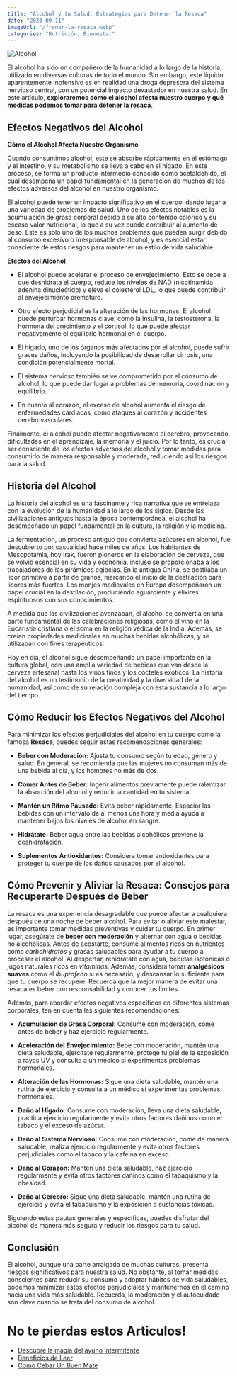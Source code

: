 ```yaml
---
title: "Alcohol y tu Salud: Estrategias para Detener la Resaca"
date: "2023-09-11"
imageUrl: "/frenar-la-resaca.webp"
categories: "Nutrición, Bienestar"
---
```


![Alcohol](/frenar-la-resaca-page.webp)

El alcohol ha sido un compañero de la humanidad a lo largo de la historia, utilizado en diversas culturas de todo el mundo. Sin embargo, este líquido aparentemente inofensivo es en realidad una droga depresora del sistema nervioso central, con un potencial impacto devastador en nuestra salud. En este artículo, **exploraremos cómo el alcohol afecta nuestro cuerpo y qué medidas podemos tomar para detener la resaca**.

## Efectos Negativos del Alcohol

**Cómo el Alcohol Afecta Nuestro Organismo**

Cuando consumimos alcohol, este se absorbe rápidamente en el estómago y el intestino, y su metabolismo se lleva a cabo en el hígado. En este proceso, se forma un producto intermedio conocido como acetaldehído, el cual desempeña un papel fundamental en la generación de muchos de los efectos adversos del alcohol en nuestro organismo.

El alcohol puede tener un impacto significativo en el cuerpo, dando lugar a una variedad de problemas de salud. Uno de los efectos notables es la acumulación de grasa corporal debido a su alto contenido calórico y su escaso valor nutricional, lo que a su vez puede contribuir al aumento de peso. Este es solo uno de los muchos problemas que pueden surgir debido al consumo excesivo o irresponsable de alcohol, y es esencial estar consciente de estos riesgos para mantener un estilo de vida saludable.

**Efectos del Alcohol**

- El alcohol puede acelerar el proceso de envejecimiento. Esto se debe a que deshidrata el cuerpo, reduce los niveles de NAD (nicotinamida adenina dinucleótido) y eleva el colesterol LDL, lo que puede contribuir al envejecimiento prematuro.

- Otro efecto perjudicial es la alteración de las hormonas. El alcohol puede perturbar hormonas clave, como la insulina, la testosterona, la hormona del crecimiento y el cortisol, lo que puede afectar negativamente el equilibrio hormonal en el cuerpo.

- El hígado, uno de los órganos más afectados por el alcohol, puede sufrir graves daños, incluyendo la posibilidad de desarrollar cirrosis, una condición potencialmente mortal.

- El sistema nervioso también se ve comprometido por el consumo de alcohol, lo que puede dar lugar a problemas de memoria, coordinación y equilibrio.

- En cuanto al corazón, el exceso de alcohol aumenta el riesgo de enfermedades cardíacas, como ataques al corazón y accidentes cerebrovasculares.

Finalmente, el alcohol puede afectar negativamente el cerebro, provocando dificultades en el aprendizaje, la memoria y el juicio. Por lo tanto, es crucial ser consciente de los efectos adversos del alcohol y tomar medidas para consumirlo de manera responsable y moderada, reduciendo así los riesgos para la salud.

## Historia del Alcohol

La historia del alcohol es una fascinante y rica narrativa que se entrelaza con la evolución de la humanidad a lo largo de los siglos. Desde las civilizaciones antiguas hasta la época contemporánea, el alcohol ha desempeñado un papel fundamental en la cultura, la religión y la medicina.

La fermentación, un proceso antiguo que convierte azúcares en alcohol, fue descubierto por casualidad hace miles de años. Los habitantes de Mesopotamia, hoy Irak, fueron pioneros en la elaboración de cerveza, que se volvió esencial en su vida y economía, incluso se proporcionaba a los trabajadores de las pirámides egipcias. En la antigua China, se destilaba un licor primitivo a partir de granos, marcando el inicio de la destilación para licores más fuertes. Los monjes medievales en Europa desempeñaron un papel crucial en la destilación, produciendo aguardiente y elixires espirituosos con sus conocimientos.

A medida que las civilizaciones avanzaban, el alcohol se convertía en una parte fundamental de las celebraciones religiosas, como el vino en la Eucaristía cristiana o el soma en la religión védica de la India. Además, se creían propiedades medicinales en muchas bebidas alcohólicas, y se utilizaban con fines terapéuticos.

Hoy en día, el alcohol sigue desempeñando un papel importante en la cultura global, con una amplia variedad de bebidas que van desde la cerveza artesanal hasta los vinos finos y los cócteles exóticos. La historia del alcohol es un testimonio de la creatividad y la diversidad de la humanidad, así como de su relación compleja con esta sustancia a lo largo del tiempo.

## Cómo Reducir los Efectos Negativos del Alcohol

Para minimizar los efectos perjudiciales del alcohol en tu cuerpo como la famosa **Resaca**, puedes seguir estas recomendaciones generales:

- **Beber con Moderación:** Ajusta tu consumo según tu edad, género y salud. En general, se recomienda que las mujeres no consuman más de una bebida al día, y los hombres no más de dos.

- **Comer Antes de Beber:** Ingerir alimentos previamente puede ralentizar la absorción del alcohol y reducir la cantidad en tu sistema.

- **Mantén un Ritmo Pausado:** Evita beber rápidamente. Espaciar las bebidas con un intervalo de al menos una hora y media ayuda a mantener bajos los niveles de alcohol en sangre.

- **Hidrátate:** Beber agua entre las bebidas alcohólicas previene la deshidratación.

- **Suplementos Antioxidantes:** Considera tomar antioxidantes para proteger tu cuerpo de los daños causados por el alcohol.

## Cómo Prevenir y Aliviar la Resaca: Consejos para Recuperarte Después de Beber

La resaca es una experiencia desagradable que puede afectar a cualquiera después de una noche de beber alcohol. Para evitar o aliviar este malestar, es importante tomar medidas preventivas y cuidar tu cuerpo. En primer lugar, asegúrate de **beber con moderación** y alternar con agua o bebidas no alcohólicas. Antes de acostarte, consume alimentos ricos en nutrientes como _carbohidratos_ y grasas saludables para ayudar a tu cuerpo a procesar el alcohol. Al despertar, rehidrátate con agua, bebidas isotónicas o jugos naturales ricos en _vitaminas_. Además, considera tomar **analgésicos suaves** como el _ibuprofeno_ si es necesario, y descansar lo suficiente para que tu cuerpo se recupere. Recuerda que la mejor manera de evitar una resaca es beber con responsabilidad y conocer tus límites.

Además, para abordar efectos negativos específicos en diferentes sistemas corporales, ten en cuenta las siguientes recomendaciones:

- **Acumulación de Grasa Corporal:** Consume con moderación, come antes de beber y haz ejercicio regularmente.

- **Aceleración del Envejecimiento:** Bebe con moderación, mantén una dieta saludable, ejercítate regularmente, protege tu piel de la exposición a rayos UV y consulta a un médico si experimentas problemas hormonales.

- **Alteración de las Hormonas:** Sigue una dieta saludable, mantén una rutina de ejercicio y consulta a un médico si experimentas problemas hormonales.

- **Daño al Hígado:** Consume con moderación, lleva una dieta saludable, practica ejercicio regularmente y evita otros factores dañinos como el tabaco y el exceso de azúcar.

- **Daño al Sistema Nervioso:** Consume con moderación, come de manera saludable, realiza ejercicio regularmente y evita otros factores perjudiciales como el tabaco y la cafeína en exceso.

- **Daño al Corazón:** Mantén una dieta saludable, haz ejercicio regularmente y evita otros factores dañinos como el tabaquismo y la obesidad.

- **Daño al Cerebro:** Sigue una dieta saludable, mantén una rutina de ejercicio y evita el tabaquismo y la exposición a sustancias tóxicas.

Siguiendo estas pautas generales y específicas, puedes disfrutar del alcohol de manera más segura y reducir los riesgos para tu salud.

## Conclusión

El alcohol, aunque una parte arraigada de muchas culturas, presenta riesgos significativos para nuestra salud. No obstante, al tomar medidas conscientes para reducir su consumo y adoptar hábitos de vida saludables, podemos minimizar estos efectos perjudiciales y mantenernos en el camino hacia una vida más saludable. Recuerda, la moderación y el autocuidado son clave cuando se trata del consumo de alcohol.

# No te pierdas estos Articulos!

- [Descubre la magia del ayuno intermitente](https://abelardo.blog/posts/ayuno-intermitente)
- [Beneficios de Leer](https://abelardo.blog/posts/beneficios-de-leer) 
- [Como Cebar Un Buen Mate](https://abelardo.blog/posts/como-cebar-un-buen-mate) 